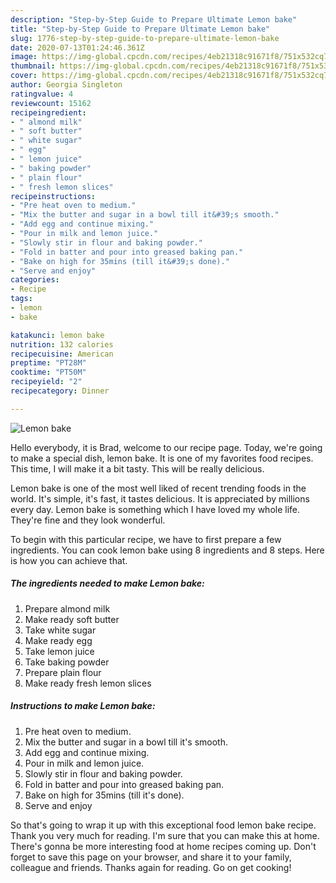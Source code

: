 ```yaml
---
description: "Step-by-Step Guide to Prepare Ultimate Lemon bake"
title: "Step-by-Step Guide to Prepare Ultimate Lemon bake"
slug: 1776-step-by-step-guide-to-prepare-ultimate-lemon-bake
date: 2020-07-13T01:24:46.361Z
image: https://img-global.cpcdn.com/recipes/4eb21318c91671f8/751x532cq70/lemon-bake-recipe-main-photo.jpg
thumbnail: https://img-global.cpcdn.com/recipes/4eb21318c91671f8/751x532cq70/lemon-bake-recipe-main-photo.jpg
cover: https://img-global.cpcdn.com/recipes/4eb21318c91671f8/751x532cq70/lemon-bake-recipe-main-photo.jpg
author: Georgia Singleton
ratingvalue: 4
reviewcount: 15162
recipeingredient:
- " almond milk"
- " soft butter"
- " white sugar"
- " egg"
- " lemon juice"
- " baking powder"
- " plain flour"
- " fresh lemon slices"
recipeinstructions:
- "Pre heat oven to medium."
- "Mix the butter and sugar in a bowl till it&#39;s smooth."
- "Add egg and continue mixing."
- "Pour in milk and lemon juice."
- "Slowly stir in flour and baking powder."
- "Fold in batter and pour into greased baking pan."
- "Bake on high for 35mins (till it&#39;s done)."
- "Serve and enjoy"
categories:
- Recipe
tags:
- lemon
- bake

katakunci: lemon bake 
nutrition: 132 calories
recipecuisine: American
preptime: "PT28M"
cooktime: "PT50M"
recipeyield: "2"
recipecategory: Dinner

---
```



![Lemon bake](https://img-global.cpcdn.com/recipes/4eb21318c91671f8/751x532cq70/lemon-bake-recipe-main-photo.jpg)

Hello everybody, it is Brad, welcome to our recipe page. Today, we're going to make a special dish, lemon bake. It is one of my favorites food recipes. This time, I will make it a bit tasty. This will be really delicious.

Lemon bake is one of the most well liked of recent trending foods in the world. It's simple, it's fast, it tastes delicious. It is appreciated by millions every day. Lemon bake is something which I have loved my whole life. They're fine and they look wonderful.




To begin with this particular recipe, we have to first prepare a few ingredients. You can cook lemon bake using 8 ingredients and 8 steps. Here is how you can achieve that.

<!--inarticleads1-->

##### The ingredients needed to make Lemon bake:

1. Prepare  almond milk
1. Make ready  soft butter
1. Take  white sugar
1. Make ready  egg
1. Take  lemon juice
1. Take  baking powder
1. Prepare  plain flour
1. Make ready  fresh lemon slices




<!--inarticleads2-->

##### Instructions to make Lemon bake:

1. Pre heat oven to medium.
1. Mix the butter and sugar in a bowl till it&#39;s smooth.
1. Add egg and continue mixing.
1. Pour in milk and lemon juice.
1. Slowly stir in flour and baking powder.
1. Fold in batter and pour into greased baking pan.
1. Bake on high for 35mins (till it&#39;s done).
1. Serve and enjoy




So that's going to wrap it up with this exceptional food lemon bake recipe. Thank you very much for reading. I'm sure that you can make this at home. There's gonna be more interesting food at home recipes coming up. Don't forget to save this page on your browser, and share it to your family, colleague and friends. Thanks again for reading. Go on get cooking!
